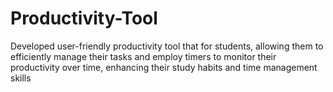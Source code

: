 # Productivity-Tool
Developed user-friendly productivity tool that for students, allowing them to efficiently manage their tasks and employ timers to monitor their productivity over time, enhancing their study habits and time management skills
